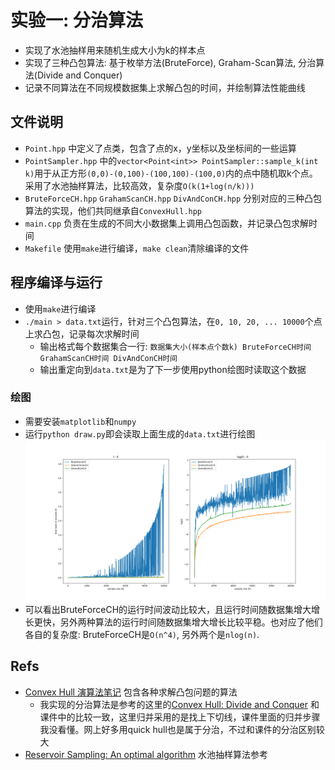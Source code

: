 # 实验一: 分治算法

* 实现了水池抽样用来随机生成大小为k的样本点
* 实现了三种凸包算法: 基于枚举方法(BruteForce), Graham-Scan算法, 分治算法(Divide and Conquer)
* 记录不同算法在不同规模数据集上求解凸包的时间，并绘制算法性能曲线

## 文件说明

* `Point.hpp` 中定义了点类，包含了点的x，y坐标以及坐标间的一些运算
* `PointSampler.hpp` 中的`vector<Point<int>> PointSampler::sample_k(int k)`用于从正方形`(0,0)-(0,100)-(100,100)-(100,0)`内的点中随机取k个点。采用了水池抽样算法，比较高效，复杂度`O(k(1+log(n/k)))`
* `BruteForceCH.hpp` `GrahamScanCH.hpp` `DivAndConCH.hpp` 分别对应的三种凸包算法的实现，他们共同继承自`ConvexHull.hpp`
* `main.cpp` 负责在生成的不同大小数据集上调用凸包函数，并记录凸包求解时间
* `Makefile` 使用`make`进行编译，`make clean`清除编译的文件

## 程序编译与运行

* 使用`make`进行编译
* `./main > data.txt`运行，针对三个凸包算法，在`0, 10, 20, ... 10000`个点上求凸包，记录每次求解时间
  * 输出格式每个数据集合一行: `数据集大小(样本点个数k) BruteForceCH时间 GrahamScanCH时间 DivAndConCH时间`
  * 输出重定向到`data.txt`是为了下一步使用python绘图时读取这个数据

### 绘图

* 需要安装`matplotlib`和`numpy`
* 运行`python draw.py`即会读取上面生成的`data.txt`进行绘图
  ![benchmark](images/benchmark.png)
* 可以看出BruteForceCH的运行时间波动比较大，且运行时间随数据集增大增长更快，另外两种算法的运行时间随数据集增大增长比较平稳。也对应了他们各自的复杂度: BruteForceCH是`O(n^4)`, 另外两个是`nlog(n)`.

## Refs

* [Convex Hull 演算法笔记](http://web.ntnu.edu.tw/~algo/ConvexHull.html) 包含各种求解凸包问题的算法
  * 我实现的分治算法是参考的这里的[Convex Hull: Divide and Conquer](http://web.ntnu.edu.tw/~algo/ConvexHull.html#6) 和课件中的比较一致，这里归并采用的是找上下切线，课件里面的归并步骤我没看懂。网上好多用quick hull也是属于分治，不过和课件的分治区别较大
* [Reservoir Sampling: An optimal algorithm](https://en.wikipedia.org/wiki/Reservoir_sampling#An_optimal_algorithm) 水池抽样算法参考
